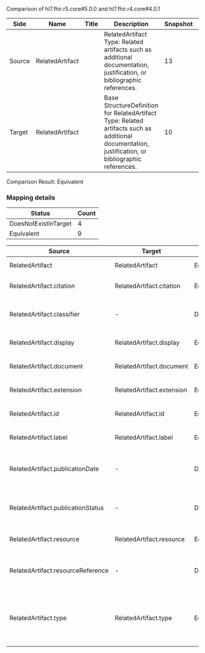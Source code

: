 Comparison of hl7.fhir.r5.core#5.0.0 and hl7.fhir.r4.core#4.0.1

| Side | Name | Title | Description | Snapshot | Differential |
| --- | --- | --- | --- | --- | --- |
| Source | RelatedArtifact |  | RelatedArtifact Type: Related artifacts such as additional documentation, justification, or bibliographic references. | 13 | 11 |
| Target | RelatedArtifact |  | Base StructureDefinition for RelatedArtifact Type: Related artifacts such as additional documentation, justification, or bibliographic references. | 10 | 8 |


Comparison Result: Equivalent


### Mapping details

| Status | Count |
| ------ | ----- |
DoesNotExistInTarget | 4 |
Equivalent | 9 |


| Source | Target | Status | Message |
| ------ | ------ | ------ | ------- |
| RelatedArtifact | RelatedArtifact | Equivalent | R5 `RelatedArtifact` maps as Equivalent to R4 `RelatedArtifact` |
| RelatedArtifact.citation | RelatedArtifact.citation | Equivalent | R5 `RelatedArtifact.citation` maps as Equivalent to R4 `RelatedArtifact.citation` |
| RelatedArtifact.classifier | - | DoesNotExistInTarget | R5 `RelatedArtifact.classifier` does not appear in the target and has no mapping for `RelatedArtifact`. |
| RelatedArtifact.display | RelatedArtifact.display | Equivalent | R5 `RelatedArtifact.display` maps as Equivalent to R4 `RelatedArtifact.display` |
| RelatedArtifact.document | RelatedArtifact.document | Equivalent | R5 `RelatedArtifact.document` maps as Equivalent to R4 `RelatedArtifact.document` |
| RelatedArtifact.extension | RelatedArtifact.extension | Equivalent | R5 `RelatedArtifact.extension` maps as Equivalent to R4 `RelatedArtifact.extension` |
| RelatedArtifact.id | RelatedArtifact.id | Equivalent | R5 `RelatedArtifact.id` maps as Equivalent to R4 `RelatedArtifact.id` |
| RelatedArtifact.label | RelatedArtifact.label | Equivalent | R5 `RelatedArtifact.label` maps as Equivalent to R4 `RelatedArtifact.label` |
| RelatedArtifact.publicationDate | - | DoesNotExistInTarget | R5 `RelatedArtifact.publicationDate` does not appear in the target and has no mapping for `RelatedArtifact`. |
| RelatedArtifact.publicationStatus | - | DoesNotExistInTarget | R5 `RelatedArtifact.publicationStatus` does not appear in the target and has no mapping for `RelatedArtifact`. |
| RelatedArtifact.resource | RelatedArtifact.resource | Equivalent | R5 `RelatedArtifact.resource` maps as Equivalent to R4 `RelatedArtifact.resource` |
| RelatedArtifact.resourceReference | - | DoesNotExistInTarget | R5 `RelatedArtifact.resourceReference` does not appear in the target and has no mapping for `RelatedArtifact`. |
| RelatedArtifact.type | RelatedArtifact.type | Equivalent | R5 `RelatedArtifact.type` maps as Equivalent to R4 `RelatedArtifact.type` - type has compatible required binding for code type: http://hl7.org/fhir/ValueSet/related-artifact-type|5.0.0 and http://hl7.org/fhir/ValueSet/related-artifact-type|4.0.1 (Equivalent) |

